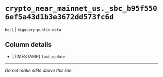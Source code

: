 # `crypto_near_mainnet_us._sbc_b95f5506ef5a43d1b3e3672dd573fc6d`
`bq-1` | `bigquery-public-data`

## Column details
* [TIMESTAMP] `last_update`

-------------------------------------------------------------------------------
*Do not make edits above this line.*
